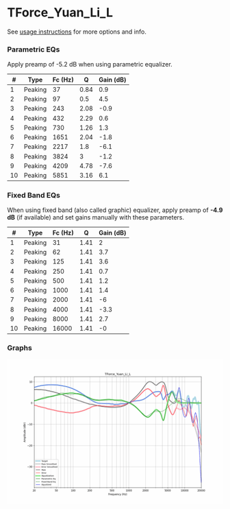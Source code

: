 # TForce_Yuan_Li_L
See [usage instructions](https://github.com/jaakkopasanen/AutoEq#usage) for more options and info.

### Parametric EQs
Apply preamp of -5.2 dB when using parametric equalizer.

|   # | Type    |   Fc (Hz) |    Q |   Gain (dB) |
|-----|---------|-----------|------|-------------|
|   1 | Peaking |        37 | 0.84 |         0.9 |
|   2 | Peaking |        97 | 0.5  |         4.5 |
|   3 | Peaking |       243 | 2.08 |        -0.9 |
|   4 | Peaking |       432 | 2.29 |         0.6 |
|   5 | Peaking |       730 | 1.26 |         1.3 |
|   6 | Peaking |      1651 | 2.04 |        -1.8 |
|   7 | Peaking |      2217 | 1.8  |        -6.1 |
|   8 | Peaking |      3824 | 3    |        -1.2 |
|   9 | Peaking |      4209 | 4.78 |        -7.6 |
|  10 | Peaking |      5851 | 3.16 |         6.1 |

### Fixed Band EQs
When using fixed band (also called graphic) equalizer, apply preamp of **-4.9 dB** (if available) and set gains manually with these parameters.

|   # | Type    |   Fc (Hz) |    Q |   Gain (dB) |
|-----|---------|-----------|------|-------------|
|   1 | Peaking |        31 | 1.41 |         2   |
|   2 | Peaking |        62 | 1.41 |         3.7 |
|   3 | Peaking |       125 | 1.41 |         3.6 |
|   4 | Peaking |       250 | 1.41 |         0.7 |
|   5 | Peaking |       500 | 1.41 |         1.2 |
|   6 | Peaking |      1000 | 1.41 |         1.4 |
|   7 | Peaking |      2000 | 1.41 |        -6   |
|   8 | Peaking |      4000 | 1.41 |        -3.3 |
|   9 | Peaking |      8000 | 1.41 |         2.7 |
|  10 | Peaking |     16000 | 1.41 |        -0   |

### Graphs
![](./TForce_Yuan_Li_L.png)
